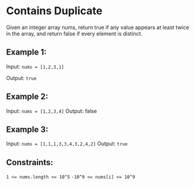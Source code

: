 # Contains Duplicate
Given an integer array nums, return true if any value appears at least twice in the array, and return false if every element is distinct.


## Example 1:
Input: `nums = [1,2,3,1]`

Output: `true`


## Example 2:
Input: `nums = [1,2,3,4]`
Output: false


## Example 3:
Input: `nums = [1,1,1,3,3,4,3,2,4,2]`
Output: `true`

## Constraints:

`1 <= nums.length <= 10^5`
`-10^9 <= nums[i] <= 10^9`